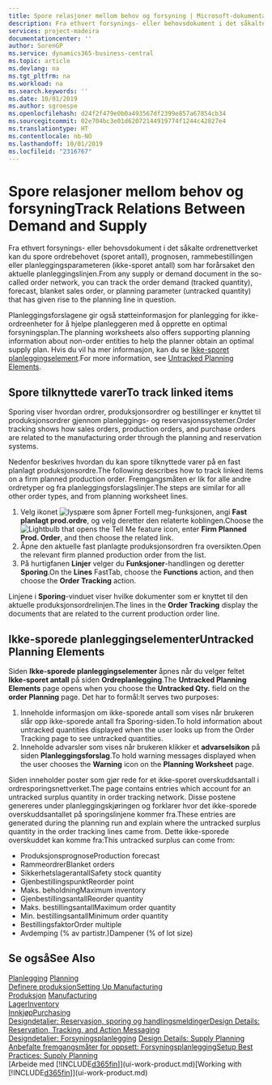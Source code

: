 ```yaml
---
title: Spore relasjoner mellom behov og forsyning | Microsoft-dokumentasjon
description: Fra ethvert forsynings- eller behovsdokument i det såkalte ordrenettverket kan du spore ordrebehovet (sporet antall), prognosen, rammebestillingen eller planleggingsparameteren (ikke-sporet antall) som har forårsaket den aktuelle planleggingslinjen.
services: project-madeira
documentationcenter: ''
author: SorenGP
ms.service: dynamics365-business-central
ms.topic: article
ms.devlang: na
ms.tgt_pltfrm: na
ms.workload: na
ms.search.keywords: ''
ms.date: 10/01/2019
ms.author: sgroespe
ms.openlocfilehash: d24f2f479e0b0a493567df2399e857a67854cb34
ms.sourcegitcommit: 02e704bc3e01d62072144919774f1244c42827e4
ms.translationtype: HT
ms.contentlocale: nb-NO
ms.lasthandoff: 10/01/2019
ms.locfileid: "2316767"
---
```

# <a name="track-relations-between-demand-and-supply"></a><span data-ttu-id="e32a7-103">Spore relasjoner mellom behov og forsyning</span><span class="sxs-lookup"><span data-stu-id="e32a7-103">Track Relations Between Demand and Supply</span></span>
<span data-ttu-id="e32a7-104">Fra ethvert forsynings- eller behovsdokument i det såkalte ordrenettverket kan du spore ordrebehovet (sporet antall), prognosen, rammebestillingen eller planleggingsparameteren (ikke-sporet antall) som har forårsaket den aktuelle planleggingslinjen.</span><span class="sxs-lookup"><span data-stu-id="e32a7-104">From any supply or demand document in the so-called order network, you can track the order demand (tracked quantity), forecast, blanket sales order, or planning parameter (untracked quantity) that has given rise to the planning line in question.</span></span>

<span data-ttu-id="e32a7-105">Planleggingsforslagene gir også støtteinformasjon for planlegging for ikke-ordreenheter for å hjelpe planleggeren med å opprette en optimal forsyningsplan.</span><span class="sxs-lookup"><span data-stu-id="e32a7-105">The planning worksheets also offers supporting planning information about non-order entities to help the planner obtain an optimal supply plan.</span></span> <span data-ttu-id="e32a7-106">Hvis du vil ha mer informasjon, kan du se [Ikke-sporet planleggingselement](production-how-track-demand-supply.md#untracked-planning-elements).</span><span class="sxs-lookup"><span data-stu-id="e32a7-106">For more information, see [Untracked Planning Elements](production-how-track-demand-supply.md#untracked-planning-elements).</span></span>

## <a name="to-track-linked-items"></a><span data-ttu-id="e32a7-107">Spore tilknyttede varer</span><span class="sxs-lookup"><span data-stu-id="e32a7-107">To track linked items</span></span>
<span data-ttu-id="e32a7-108">Sporing viser hvordan ordrer, produksjonsordrer og bestillinger er knyttet til produksjonsordrer gjennom planleggings- og reservasjonssystemer.</span><span class="sxs-lookup"><span data-stu-id="e32a7-108">Order tracking shows how sales orders, production orders, and purchase orders are related to the manufacturing order through the planning and reservation systems.</span></span>

<span data-ttu-id="e32a7-109">Nedenfor beskrives hvordan du kan spore tilknyttede varer på en fast planlagt produksjonsordre.</span><span class="sxs-lookup"><span data-stu-id="e32a7-109">The following describes how to track linked items on a firm planned production order.</span></span> <span data-ttu-id="e32a7-110">Fremgangsmåten er lik for alle andre ordretyper og fra planleggingsforslagslinjer.</span><span class="sxs-lookup"><span data-stu-id="e32a7-110">The steps are similar for all other order types, and from planning worksheet lines.</span></span>

1. <span data-ttu-id="e32a7-111">Velg ikonet ![lyspære som åpner Fortell meg-funksjonen](media/ui-search/search_small.png "Fortell hva du vil gjøre"), angi **Fast planlagt prod.ordre**, og velg deretter den relaterte koblingen.</span><span class="sxs-lookup"><span data-stu-id="e32a7-111">Choose the ![Lightbulb that opens the Tell Me feature](media/ui-search/search_small.png "Tell me what you want to do") icon, enter **Firm Planned Prod. Order**, and then choose the related link.</span></span>
2. <span data-ttu-id="e32a7-112">Åpne den aktuelle fast planlagte produksjonsordren fra oversikten.</span><span class="sxs-lookup"><span data-stu-id="e32a7-112">Open the relevant firm planned production order from the list.</span></span>
3. <span data-ttu-id="e32a7-113">På hurtigfanen **Linjer** velger du **Funksjoner**-handlingen og deretter **Sporing**.</span><span class="sxs-lookup"><span data-stu-id="e32a7-113">On the **Lines** FastTab, choose the **Functions** action, and then choose the **Order Tracking** action.</span></span>

<span data-ttu-id="e32a7-114">Linjene i **Sporing**-vinduet viser hvilke dokumenter som er knyttet til den aktuelle produksjonsordrelinjen.</span><span class="sxs-lookup"><span data-stu-id="e32a7-114">The lines in the **Order Tracking** display the documents that are related to the current production order line.</span></span>

## <a name="untracked-planning-elements"></a><span data-ttu-id="e32a7-115">Ikke-sporede planleggingselementer</span><span class="sxs-lookup"><span data-stu-id="e32a7-115">Untracked Planning Elements</span></span>
<span data-ttu-id="e32a7-116">Siden **Ikke-sporede planleggingselementer** åpnes når du velger feltet **Ikke-sporet antall** på siden **Ordreplanlegging**.</span><span class="sxs-lookup"><span data-stu-id="e32a7-116">The **Untracked Planning Elements** page opens when you choose the **Untracked Qty.** field on the **order Planning** page.</span></span> <span data-ttu-id="e32a7-117">Det har to formål:</span><span class="sxs-lookup"><span data-stu-id="e32a7-117">It serves two purposes:</span></span>

1. <span data-ttu-id="e32a7-118">Inneholde informasjon om ikke-sporede antall som vises når brukeren slår opp ikke-sporede antall fra Sporing-siden.</span><span class="sxs-lookup"><span data-stu-id="e32a7-118">To hold information about untracked quantities displayed when the user looks up from the Order Tracking page to see untracked quantities.</span></span>
2. <span data-ttu-id="e32a7-119">Inneholde advarsler som vises når brukeren klikker et **advarselsikon** på siden **Planleggingsforslag**.</span><span class="sxs-lookup"><span data-stu-id="e32a7-119">To hold warning messages displayed when the user chooses the **Warning** icon on the **Planning Worksheet** page.</span></span>

<span data-ttu-id="e32a7-120">Siden inneholder poster som gjør rede for et ikke-sporet overskuddsantall i ordresporingsnettverket.</span><span class="sxs-lookup"><span data-stu-id="e32a7-120">The page contains entries which account for an untracked surplus quantity in order tracking network.</span></span> <span data-ttu-id="e32a7-121">Disse postene genereres under planleggingskjøringen og forklarer hvor det ikke-sporede overskuddsantallet på sporingslinjene kommer fra.</span><span class="sxs-lookup"><span data-stu-id="e32a7-121">These entries are generated during the planning run and explain where the untracked surplus quantity in the order tracking lines came from.</span></span> <span data-ttu-id="e32a7-122">Dette ikke-sporede overskuddet kan komme fra:</span><span class="sxs-lookup"><span data-stu-id="e32a7-122">This untracked surplus can come from:</span></span>

- <span data-ttu-id="e32a7-123">Produksjonsprognose</span><span class="sxs-lookup"><span data-stu-id="e32a7-123">Production forecast</span></span>
- <span data-ttu-id="e32a7-124">Rammeordrer</span><span class="sxs-lookup"><span data-stu-id="e32a7-124">Blanket orders</span></span>
- <span data-ttu-id="e32a7-125">Sikkerhetslagerantall</span><span class="sxs-lookup"><span data-stu-id="e32a7-125">Safety stock quantity</span></span>
- <span data-ttu-id="e32a7-126">Gjenbestillingspunkt</span><span class="sxs-lookup"><span data-stu-id="e32a7-126">Reorder point</span></span>
- <span data-ttu-id="e32a7-127">Maks. beholdning</span><span class="sxs-lookup"><span data-stu-id="e32a7-127">Maximum inventory</span></span>
- <span data-ttu-id="e32a7-128">Gjenbestillingsantall</span><span class="sxs-lookup"><span data-stu-id="e32a7-128">Reorder quantity</span></span>
- <span data-ttu-id="e32a7-129">Maks. bestillingsantall</span><span class="sxs-lookup"><span data-stu-id="e32a7-129">Maximum order quantity</span></span>
- <span data-ttu-id="e32a7-130">Min. bestillingsantall</span><span class="sxs-lookup"><span data-stu-id="e32a7-130">Minimum order quantity</span></span>
- <span data-ttu-id="e32a7-131">Bestillingsfaktor</span><span class="sxs-lookup"><span data-stu-id="e32a7-131">Order multiple</span></span>
- <span data-ttu-id="e32a7-132">Avdemping (% av partistr.)</span><span class="sxs-lookup"><span data-stu-id="e32a7-132">Dampener (% of lot size)</span></span>

## <a name="see-also"></a><span data-ttu-id="e32a7-133">Se også</span><span class="sxs-lookup"><span data-stu-id="e32a7-133">See Also</span></span>  
<span data-ttu-id="e32a7-134">[Planlegging](production-planning.md) </span><span class="sxs-lookup"><span data-stu-id="e32a7-134">[Planning](production-planning.md) </span></span>  
[<span data-ttu-id="e32a7-135">Definere produksjon</span><span class="sxs-lookup"><span data-stu-id="e32a7-135">Setting Up Manufacturing</span></span>](production-configure-production-processes.md)  
<span data-ttu-id="e32a7-136">[Produksjon](production-manage-manufacturing.md)  </span><span class="sxs-lookup"><span data-stu-id="e32a7-136">[Manufacturing](production-manage-manufacturing.md)  </span></span>  
[<span data-ttu-id="e32a7-137">Lager</span><span class="sxs-lookup"><span data-stu-id="e32a7-137">Inventory</span></span>](inventory-manage-inventory.md)  
[<span data-ttu-id="e32a7-138">Innkjøp</span><span class="sxs-lookup"><span data-stu-id="e32a7-138">Purchasing</span></span>](purchasing-manage-purchasing.md)  
[<span data-ttu-id="e32a7-139">Designdetaljer: Reservasjon, sporing og handlingsmeldinger</span><span class="sxs-lookup"><span data-stu-id="e32a7-139">Design Details: Reservation, Tracking, and Action Messaging</span></span>](design-details-reservation-order-tracking-and-action-messaging.md)  
<span data-ttu-id="e32a7-140">[Designdetaljer: Forsyningsplanlegging](design-details-supply-planning.md) </span><span class="sxs-lookup"><span data-stu-id="e32a7-140">[Design Details: Supply Planning](design-details-supply-planning.md) </span></span>  
[<span data-ttu-id="e32a7-141">Anbefalte fremgangsmåter for oppsett: Forsyningsplanlegging</span><span class="sxs-lookup"><span data-stu-id="e32a7-141">Setup Best Practices: Supply Planning</span></span>](setup-best-practices-supply-planning.md)  
<span data-ttu-id="e32a7-142">[Arbeide med [!INCLUDE[d365fin](includes/d365fin_md.md)]](ui-work-product.md)</span><span class="sxs-lookup"><span data-stu-id="e32a7-142">[Working with [!INCLUDE[d365fin](includes/d365fin_md.md)]](ui-work-product.md)</span></span>
